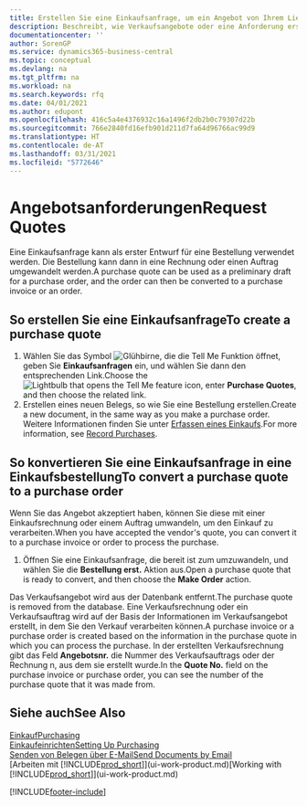 ```yaml
---
title: Erstellen Sie eine Einkaufsanfrage, um ein Angebot von Ihrem Lieferanten anzufordern | Microsoft Docs
description: Beschreibt, wie Verkaufsangebote oder eine Anforderung erstellt wird, um Ihr Angebot zu erfassen, um unter bestimmten Bedingungen einem Debitoren zu verkaufen.
documentationcenter: ''
author: SorenGP
ms.service: dynamics365-business-central
ms.topic: conceptual
ms.devlang: na
ms.tgt_pltfrm: na
ms.workload: na
ms.search.keywords: rfq
ms.date: 04/01/2021
ms.author: edupont
ms.openlocfilehash: 416c5a4e4376932c16a1496f2db2b0c79307d22b
ms.sourcegitcommit: 766e2840fd16efb901d211d7fa64d96766ac99d9
ms.translationtype: HT
ms.contentlocale: de-AT
ms.lasthandoff: 03/31/2021
ms.locfileid: "5772646"
---
```

# <a name="request-quotes"></a><span data-ttu-id="83de8-103">Angebotsanforderungen</span><span class="sxs-lookup"><span data-stu-id="83de8-103">Request Quotes</span></span>
<span data-ttu-id="83de8-104">Eine Einkaufsanfrage kann als erster Entwurf für eine Bestellung verwendet werden. Die Bestellung kann dann in eine Rechnung oder einen Auftrag umgewandelt werden.</span><span class="sxs-lookup"><span data-stu-id="83de8-104">A purchase quote can be used as a preliminary draft for a purchase order, and the order can then be converted to a purchase invoice or an order.</span></span>


## <a name="to-create-a-purchase-quote"></a><span data-ttu-id="83de8-105">So erstellen Sie eine Einkaufsanfrage</span><span class="sxs-lookup"><span data-stu-id="83de8-105">To create a purchase quote</span></span>
1. <span data-ttu-id="83de8-106">Wählen Sie das Symbol ![Glühbirne, die die Tell Me Funktion öffnet](media/ui-search/search_small.png "Tell Me-Funktion"), geben Sie **Einkaufsanfragen** ein, und wählen Sie dann den entsprechenden Link.</span><span class="sxs-lookup"><span data-stu-id="83de8-106">Choose the ![Lightbulb that opens the Tell Me feature](media/ui-search/search_small.png "Tell me what you want to do") icon, enter **Purchase Quotes**, and then choose the related link.</span></span>
2. <span data-ttu-id="83de8-107">Erstellen eines neuen Belegs, so wie Sie eine Bestellung erstellen.</span><span class="sxs-lookup"><span data-stu-id="83de8-107">Create a new document, in the same way as you make a purchase order.</span></span> <span data-ttu-id="83de8-108">Weitere Informationen finden Sie unter [Erfassen eines Einkaufs](purchasing-how-record-purchases.md).</span><span class="sxs-lookup"><span data-stu-id="83de8-108">For more information, see [Record Purchases](purchasing-how-record-purchases.md).</span></span>

## <a name="to-convert-a-purchase-quote-to-a-purchase-order"></a><span data-ttu-id="83de8-109">So konvertieren Sie eine Einkaufsanfrage in eine Einkaufsbestellung</span><span class="sxs-lookup"><span data-stu-id="83de8-109">To convert a purchase quote to a purchase order</span></span>
<span data-ttu-id="83de8-110">Wenn Sie das Angebot akzeptiert haben, können Sie diese mit einer Einkaufsrechnung oder einem Auftrag umwandeln, um den Einkauf zu verarbeiten.</span><span class="sxs-lookup"><span data-stu-id="83de8-110">When you have accepted the vendor's quote, you can convert it to a purchase invoice or order to process the purchase.</span></span>

1. <span data-ttu-id="83de8-111">Öffnen Sie eine Einkaufsanfrage, die bereit ist zum umzuwandeln, und wählen Sie die **Bestellung erst.** Aktion aus.</span><span class="sxs-lookup"><span data-stu-id="83de8-111">Open a purchase quote that is ready to convert, and then choose the **Make Order** action.</span></span>

<span data-ttu-id="83de8-112">Das Verkaufsangebot wird aus der Datenbank entfernt.</span><span class="sxs-lookup"><span data-stu-id="83de8-112">The purchase quote is removed from the database.</span></span> <span data-ttu-id="83de8-113">Eine Verkaufsrechnung oder ein Verkaufsauftrag wird auf der Basis der Informationen im Verkaufsangebot erstellt, in dem Sie den Verkauf verarbeiten können.</span><span class="sxs-lookup"><span data-stu-id="83de8-113">A purchase invoice or a purchase order is created based on the information in the purchase quote in which you can process the purchase.</span></span> <span data-ttu-id="83de8-114">In der erstellten Verkaufsrechnung gibt das Feld **Angebotsnr.** die Nummer des Verkaufsauftrags oder der Rechnung  n, aus dem sie erstellt wurde.</span><span class="sxs-lookup"><span data-stu-id="83de8-114">In the **Quote No.** field on the purchase invoice or purchase order, you can see the number of the purchase quote that it was made from.</span></span>

## <a name="see-also"></a><span data-ttu-id="83de8-115">Siehe auch</span><span class="sxs-lookup"><span data-stu-id="83de8-115">See Also</span></span>
[<span data-ttu-id="83de8-116">Einkauf</span><span class="sxs-lookup"><span data-stu-id="83de8-116">Purchasing</span></span>](purchasing-manage-purchasing.md)  
[<span data-ttu-id="83de8-117">Einkaufeinrichten</span><span class="sxs-lookup"><span data-stu-id="83de8-117">Setting Up Purchasing</span></span>](purchasing-setup-purchasing.md)  
[<span data-ttu-id="83de8-118">Senden von Belegen über E-Mail</span><span class="sxs-lookup"><span data-stu-id="83de8-118">Send Documents by Email</span></span>](ui-how-send-documents-email.md)  
<span data-ttu-id="83de8-119">[Arbeiten mit [!INCLUDE[prod_short](includes/prod_short.md)]](ui-work-product.md)</span><span class="sxs-lookup"><span data-stu-id="83de8-119">[Working with [!INCLUDE[prod_short](includes/prod_short.md)]](ui-work-product.md)</span></span>


[!INCLUDE[footer-include](includes/footer-banner.md)]